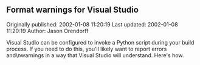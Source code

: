 ## Format warnings for Visual Studio

Originally published: 2002-01-08 11:20:19
Last updated: 2002-01-08 11:20:19
Author: Jason Orendorff

Visual Studio can be configured to invoke a Python script during your build process.  If you need to do this, you'll likely want to report errors and\nwarnings in a way that Visual Studio will understand.  Here's how.